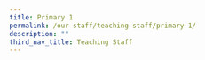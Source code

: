 ```yaml
---
title: Primary 1
permalink: /our-staff/teaching-staff/primary-1/
description: ""
third_nav_title: Teaching Staff
---
```

